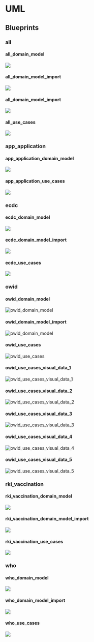 # UML

## Blueprints

### all

#### all_domain_model

![](blueprints/all/uml/img/all_domain_model.png)

#### all_domain_model_import

![](blueprints/all/uml/img/all_domain_model_import.png)

#### all_domain_model_import

![](blueprints/all/uml/img/all_domain_model_star_schema.png)

#### all_use_cases

![](blueprints/all/uml/img/all_use_cases.png)

### app_application

#### app_application_domain_model

![](blueprints/app_application/uml/img/app_application_domain_model.png)

#### app_application_use_cases

![](blueprints/app_application/uml/img/app_application_use_cases.png)

### ecdc

#### ecdc_domain_model

![](blueprints/ecdc/uml/img/ecdc_domain_model.png)

#### ecdc_domain_model_import

![](blueprints/ecdc/uml/img/ecdc_domain_model_import.png)

#### ecdc_use_cases

![](blueprints/ecdc/uml/img/ecdc_use_cases.png)

### owid

#### owid_domain_model

![owid_domain_model](blueprints/owid/uml/img/owid_domain_model.png)

#### owid_domain_model_import

![owid_domain_model](blueprints/owid/uml/img/owid_domain_model_import.png)

#### owid_use_cases

![owid_use_cases](blueprints/owid/uml/img/owid_use_cases.png)

#### owid_use_cases_visual_data_1

![owid_use_cases_visual_data_1](blueprints/owid/uml/use_cases__visual_data/img/owid_use_cases_visual_data_1.png)

#### owid_use_cases_visual_data_2

![owid_use_cases_visual_data_2](blueprints/owid/uml/use_cases__visual_data/img/owid_use_cases_visual_data_2.png)

#### owid_use_cases_visual_data_3

![owid_use_cases_visual_data_3](blueprints/owid/uml/use_cases__visual_data/img/owid_use_cases_visual_data_3.png)

#### owid_use_cases_visual_data_4

![owid_use_cases_visual_data_4](blueprints/owid/uml/use_cases__visual_data/img/owid_use_cases_visual_data_4.png)

#### owid_use_cases_visual_data_5

![owid_use_cases_visual_data_5](blueprints/owid/uml/use_cases__visual_data/img/owid_use_cases_visual_data_5.png)

### rki_vaccination

#### rki_vaccination_domain_model

![](blueprints/rki_vaccination/uml/img/rki_vaccination_domain_model.png)

#### rki_vaccination_domain_model_import

![](blueprints/rki_vaccination/uml/img/rki_vaccination_domain_model_import.png)

#### rki_vaccination_use_cases

![](blueprints/rki_vaccination/uml/img/rki_vaccination_use_cases.png)

### who

#### who_domain_model

![](blueprints/who/uml/img/who_domain_model.png)

#### who_domain_model_import

![](blueprints/who/uml/img/who_domain_model_import.png)

#### who_use_cases

![](blueprints/who/uml/img/who_use_cases.png)
